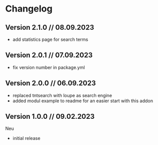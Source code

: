 # Changelog


## Version 2.1.0 // 08.09.2023
- add statistics page for search terms


## Version 2.0.1 // 07.09.2023
- fix version number in package.yml


## Version 2.0.0 // 06.09.2023
- replaced tntsearch with loupe as search engine
- added modul example to readme for an easier start with this addon


## Version 1.0.0 // 09.02.2023

Neu

- initial release

